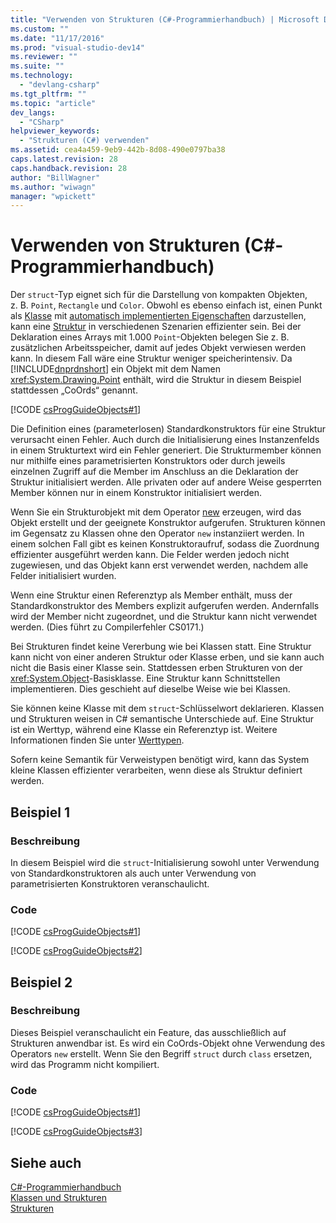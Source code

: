 ```yaml
---
title: "Verwenden von Strukturen (C#-Programmierhandbuch) | Microsoft Docs"
ms.custom: ""
ms.date: "11/17/2016"
ms.prod: "visual-studio-dev14"
ms.reviewer: ""
ms.suite: ""
ms.technology: 
  - "devlang-csharp"
ms.tgt_pltfrm: ""
ms.topic: "article"
dev_langs: 
  - "CSharp"
helpviewer_keywords: 
  - "Strukturen (C#) verwenden"
ms.assetid: cea4a459-9eb9-442b-8d08-490e0797ba38
caps.latest.revision: 28
caps.handback.revision: 28
author: "BillWagner"
ms.author: "wiwagn"
manager: "wpickett"
---
```

# Verwenden von Strukturen (C#-Programmierhandbuch)
Der `struct`\-Typ eignet sich für die Darstellung von kompakten Objekten, z. B. `Point`, `Rectangle` und `Color`. Obwohl es ebenso einfach ist, einen Punkt als [Klasse](../../../csharp/language-reference/keywords/class.md) mit [automatisch implementierten Eigenschaften](../../../csharp/programming-guide/classes-and-structs/auto-implemented-properties.md) darzustellen, kann eine [Struktur](../../../csharp/language-reference/keywords/struct.md) in verschiedenen Szenarien effizienter sein. Bei der Deklaration eines Arrays mit 1.000 `Point`\-Objekten belegen Sie z. B. zusätzlichen Arbeitsspeicher, damit auf jedes Objekt verwiesen werden kann. In diesem Fall wäre eine Struktur weniger speicherintensiv. Da [!INCLUDE[dnprdnshort](../../../csharp/getting-started/includes/dnprdnshort_md.md)] ein Objekt mit dem Namen <xref:System.Drawing.Point> enthält, wird die Struktur in diesem Beispiel stattdessen „CoOrds“ genannt.  
  
 [!CODE [csProgGuideObjects#1](../CodeSnippet/VS_Snippets_VBCSharp/csProgGuideObjects#1)]  
  
 Die Definition eines \(parameterlosen\) Standardkonstruktors für eine Struktur verursacht einen Fehler. Auch durch die Initialisierung eines Instanzenfelds in einem Strukturtext wird ein Fehler generiert. Die Strukturmember können nur mithilfe eines parametrisierten Konstruktors oder durch jeweils einzelnen Zugriff auf die Member im Anschluss an die Deklaration der Struktur initialisiert werden. Alle privaten oder auf andere Weise gesperrten Member können nur in einem Konstruktor initialisiert werden.  
  
 Wenn Sie ein Strukturobjekt mit dem Operator [new](../../../csharp/language-reference/keywords/new.md) erzeugen, wird das Objekt erstellt und der geeignete Konstruktor aufgerufen. Strukturen können im Gegensatz zu Klassen ohne den Operator `new` instanziiert werden. In einem solchen Fall gibt es keinen Konstruktoraufruf, sodass die Zuordnung effizienter ausgeführt werden kann. Die Felder werden jedoch nicht zugewiesen, und das Objekt kann erst verwendet werden, nachdem alle Felder initialisiert wurden.  
  
 Wenn eine Struktur einen Referenztyp als Member enthält, muss der Standardkonstruktor des Members explizit aufgerufen werden. Andernfalls wird der Member nicht zugeordnet, und die Struktur kann nicht verwendet werden. \(Dies führt zu Compilerfehler CS0171.\)  
  
 Bei Strukturen findet keine Vererbung wie bei Klassen statt. Eine Struktur kann nicht von einer anderen Struktur oder Klasse erben, und sie kann auch nicht die Basis einer Klasse sein. Stattdessen erben Strukturen von der <xref:System.Object>\-Basisklasse. Eine Struktur kann Schnittstellen implementieren. Dies geschieht auf dieselbe Weise wie bei Klassen.  
  
 Sie können keine Klasse mit dem `struct`\-Schlüsselwort deklarieren. Klassen und Strukturen weisen in C\# semantische Unterschiede auf. Eine Struktur ist ein Werttyp, während eine Klasse ein Referenztyp ist. Weitere Informationen finden Sie unter [Werttypen](../../../csharp/language-reference/keywords/value-types.md).  
  
 Sofern keine Semantik für Verweistypen benötigt wird, kann das System kleine Klassen effizienter verarbeiten, wenn diese als Struktur definiert werden.  
  
## Beispiel 1  
  
### Beschreibung  
 In diesem Beispiel wird die `struct`\-Initialisierung sowohl unter Verwendung von Standardkonstruktoren als auch unter Verwendung von parametrisierten Konstruktoren veranschaulicht.  
  
### Code  
 [!CODE [csProgGuideObjects#1](../CodeSnippet/VS_Snippets_VBCSharp/csProgGuideObjects#1)]  
  
 [!CODE [csProgGuideObjects#2](../CodeSnippet/VS_Snippets_VBCSharp/csProgGuideObjects#2)]  
  
## Beispiel 2  
  
### Beschreibung  
 Dieses Beispiel veranschaulicht ein Feature, das ausschließlich auf Strukturen anwendbar ist. Es wird ein CoOrds\-Objekt ohne Verwendung des Operators `new` erstellt. Wenn Sie den Begriff `struct` durch `class` ersetzen, wird das Programm nicht kompiliert.  
  
### Code  
 [!CODE [csProgGuideObjects#1](../CodeSnippet/VS_Snippets_VBCSharp/csProgGuideObjects#1)]  
  
 [!CODE [csProgGuideObjects#3](../CodeSnippet/VS_Snippets_VBCSharp/csProgGuideObjects#3)]  
  
## Siehe auch  
 [C\#\-Programmierhandbuch](../../../csharp/programming-guide/index.md)   
 [Klassen und Strukturen](../../../csharp/programming-guide/classes-and-structs/index.md)   
 [Strukturen](../../../csharp/programming-guide/classes-and-structs/structs.md)
